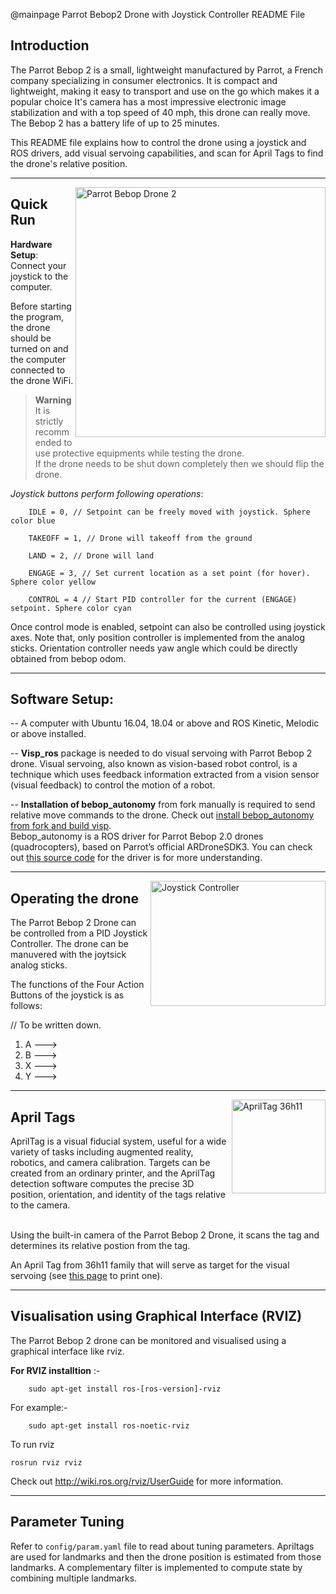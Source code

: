 @mainpage Parrot Bebop2 Drone with Joystick Controller README File


## Introduction

The Parrot Bebop 2 is a small, lightweight manufactured by Parrot, a French company specializing in consumer electronics. It is compact and lightweight, making it easy to transport and use on the go which makes it a popular choice 
It's camera has a most impressive electronic image stabilization and with a top speed of 40 mph, this drone can really move. The Bebop 2 has a battery life of up to 25 minutes. <br>

This README file explains how to control the drone using a joystick and ROS drivers, add visual servoing capabilities, and scan for April Tags to find the drone's relative position.

-----------------------------------------
<img align="right" width="400" height="400" alt="Parrot Bebop Drone 2" src="http://wiki.ros.org/visp_ros/Tutorials/How%20to%20do%20visual%20servoing%20with%20Parrot%20Bebop%202%20drone%20and%20visp_ros?action=AttachFile&do=get&target=img-bebop2.jpg">


## Quick Run

**Hardware Setup**: 
Connect your joystick to the computer. <br>


Before starting the program, the drone should be turned on and the computer connected to the drone WiFi.

> **Warning**
> It is strictly recommended to use protective equipments while testing the drone. <br>
If the drone needs to be shut down completely then we should flip the drone.


*Joystick buttons perform following operations*:

```angular2html
    IDLE = 0, // Setpoint can be freely moved with joystick. Sphere color blue

    TAKEOFF = 1, // Drone will takeoff from the ground
    
    LAND = 2, // Drone will land

    ENGAGE = 3, // Set current location as a set point (for hover). Sphere color yellow

    CONTROL = 4 // Start PID controller for the current (ENGAGE) setpoint. Sphere color cyan
```

Once control mode is enabled, setpoint can also be controlled using joystick axes.
Note that, only position controller is implemented from the analog sticks. 
Orientation controller needs yaw angle which could be directly obtained from bebop odom.

------------------------------------------


## Software Setup:

-- A computer with Ubuntu 16.04, 18.04 or above and ROS Kinetic, Melodic or above installed.

-- **Visp_ros** package is needed to do visual servoing with Parrot Bebop 2 drone. Visual servoing, also known as vision-based robot control, is a technique which uses feedback information extracted from a vision sensor (visual feedback) to control the motion of a robot.

-- **Installation of bebop_autonomy** from fork manually is required to send relative move commands to the drone. Check out [install bebop_autonomy from fork and build visp](http://wiki.ros.org/visp_ros/Tutorials/How%20to%20do%20visual%20servoing%20with%20Parrot%20Bebop%202%20drone%20and%20visp_ros). <br>
Bebop_autonomy is a ROS driver for Parrot Bebop 2.0 drones (quadrocopters), based on Parrot’s official ARDroneSDK3. You can check out [this source code](https://github.com/AutonomyLab/bebop_autonomy) for the driver is for more understanding.

---------------------------------------------


<img align="right" width="280" height="200" alt="Joystick Controller" src="https://resource.logitech.com/content/dam/gaming/en/products/f710/f710-gallery-1.png">

## Operating the drone


The Parrot Bebop 2 Drone can be controlled from a PID Joystick Controller. The drone can be manuvered with the joytsick analog sticks. 

The functions of the Four Action Buttons of the joystick is as follows:
 
// To be written down. 

1.  A   ---> 
2.  B   ---> 
3.  X   ---> 
4.  Y   ---> 

---------------------------------------------

<img align="right" width="150" height="150" alt="AprilTag 36h11" src="https://berndpfrommer.github.io/tagslam_web/media/tag_36h11.png">

## April Tags


AprilTag is a visual fiducial system, useful for a wide variety of tasks including augmented reality, robotics, and camera calibration. 
Targets can be created from an ordinary printer, and the AprilTag detection software computes the precise 3D position, orientation, and identity of the tags relative to the camera. <br><br>

Using the built-in camera of the Parrot Bebop 2 Drone, it scans the tag and determines its relative postion from the tag. <br>


An April Tag from 36h11 family that will serve as target for the visual servoing (see [this page](https://visp-doc.inria.fr/doxygen/visp-daily/tutorial-franka-pbvs.html#franka_prereq_target) to print one).



---------------------------------------------

## Visualisation using Graphical Interface (RVIZ)

The Parrot Bebop 2 drone can be monitored and visualised using a graphical interface like rviz. <br>

**For RVIZ installtion** :-
```
    sudo apt-get install ros-[ros-version]-rviz 
```

For example:-
```
    sudo apt-get install ros-noetic-rviz
```

To run rviz 
```
rosrun rviz rviz

```

Check out http://wiki.ros.org/rviz/UserGuide for more information.

-----------------------------------------------

## Parameter Tuning

Refer to ``config/param.yaml`` file to read about tuning parameters.
Apriltags are used for landmarks and then
the drone position is estimated from those landmarks.
A complementary filter is implemented to compute state by combining multiple landmarks.
